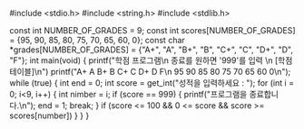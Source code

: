 #include <stdio.h>
#include <string.h>
#include <stdlib.h>

const int NUMBER_OF_GRADES = 9;
const int scores[NUMBER_OF_GRADES] = {95, 90, 85, 80, 75, 70, 65, 60, 0};
const char *grades[NUMBER_OF_GRADES] = {"A+", "A", "B+", "B", "C+", "C", "D+", "D", "F"};
int main(void)
{
    printf("학점 프로그램\n 종료를 원하면 '999'를 입력 \n [학점 테이블]\n")
    printf("A+    A    B+    B    C+    C    D+    D    F\n 95    90    85    80    75    70    65    60    0\n");
    while (true)
    {
        int end = 0;
        int score = get_int("성적을 입력하세요 : ");
        for (int i = 0; i<9, i++)
        {
            int nimber = i;
            if (score == 999)
            {
                printf("프로그램을 종료합니다.\n");
                end = 1;
                break;
            }
            if (score <= 100 && 0 <= score && score >= scores[number])
        }
    }
}
